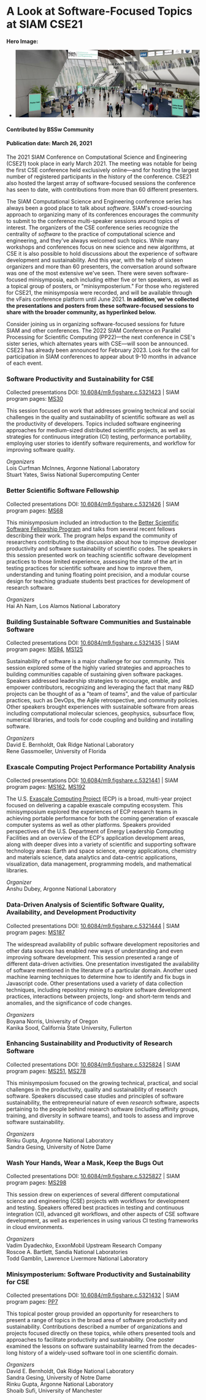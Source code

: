 # A Look at Software-Focused Topics at SIAM CSE21

**Hero Image:**
- <img src='https://github.com/betterscientificsoftware/images/raw/master/Blog_0321_Siam.png'>

#### Contributed by BSSw Community

#### Publication date: March 26, 2021

<!-- deck text start --> 
The 2021 SIAM Conference on Computational Science and Engineering (CSE21) took place in early March 2021.  The meeting was notable for being the first CSE conference held exclusively online—and for hosting the largest number of registered participants in the history of the conference.  CSE21 also hosted the largest array of software-focused sessions the conference has seen to date, with contributions from more than 60 different presenters.
<!-- deck text end --> 

The SIAM Computational Science and Engineering conference series has always been a good place to talk about *software*.  SIAM's crowd-sourcing approach to organizing many of its conferences encourages the community to submit to the conference multi-speaker sessions around topics of interest.  The organizers of the CSE conference series recognize the centrality of *software* to the practice of computational science and engineering, and they've always welcomed such topics.  While many workshops and conferences focus on new science and new algorithms, at CSE it is also possible to hold discussions about the experience of software development and sustainability.  And this year, with the help of sixteen organizers and more than 60 presenters, the conversation around software was one of the most extensive we've seen.  There were seven software-focused minisymposia, each including either five or ten speakers, as well as a topical group of posters, or "minisymposterium."  For those who registered for CSE21, the minisymposia were recorded, and will be available through the vFairs conference platform until June 2021.  **In addition, we've collected the presentations and posters from these software-focused sessions to share with the broader community, as hyperlinked below.** 

Consider joining us in organizing software-focused sessions for future SIAM and other conferences.  The 2022 SIAM Conference on Parallel Processing for Scientific Computing (PP22)—the next conference in CSE's sister series, which alternates years with CSE—will soon be announced.  CSE23 has already been announced for February 2023.  Look for the call for participation in SIAM conferences to appear about 9-10 months in advance of each event. 

### Software Productivity and Sustainability for CSE

Collected presentations DOI: [10.6084/m9.figshare.c.5321423](https://doi.org/10.6084/m9.figshare.c.5321423) | SIAM program pages: [MS30](https://meetings.siam.org/sess/dsp_programsess.cfm?SESSIONCODE=70085)

This session focused on work that addresses growing technical and social challenges in the quality and sustainability of scientific software as well as the productivity of developers.  Topics included software engineering approaches for medium-sized distributed scientific projects, as well as strategies for continuous integration (CI) testing, performance portability, employing user stories to identify software requirements,  and workflow for improving software quality.

*Organizers*<br/>
Lois Curfman McInnes, Argonne National Laboratory<br/>
Stuart Yates, Swiss National Supercomputing Center<br/>

### Better Scientific Software Fellowship

Collected presentations DOI: [10.6084/m9.figshare.c.5321426](https://doi.org/10.6084/m9.figshare.c.5321426) | SIAM program pages: [MS68](https://meetings.siam.org/sess/dsp_programsess.cfm?SESSIONCODE=70202)

This minisymposium included an introduction to the [Better Scientific Software Fellowship Program](https://bssw.io/fellowship) and talks from several recent fellows describing their work.  The program helps expand the community of researchers contributing to the discussion about how to improve developer productivity and software sustainability of scientific codes.  The speakers in this session presented work on teaching scientific software development practices to those limited experience, assessing the state of the art in testing practices for scientific software and how to improve them, understanding and tuning floating point precision, and a modular course design for teaching graduate students best practices for development of research software.

<!-- Hai Ah's original
The Better Scientific Software (BSSw) Fellowship program fosters and promotes practices, processes and tools to improve developer productivity and software sustainability of scientific codes.  BSSw Fellows are chosen annually to develop a funded activity, such as organizing a workshop, preparing a tutorial, or creating content to engage the scientific software community that promotes BETTER scientific software. This minisymposium sets the stage by Hai Ah Nam, BSSw Fellowship Coordinator, presenting the BSSw Fellowship Program Overview, followed by four (4) BSSw Fellowship alumni sharing their work addressing a diverse range of scientific software topics:
*	Damian Rouson, presents his work Introducing Agile Scientific Software Development to Underrepresented Groups.  He describes his approach to teach scientific software development practices without the software.  Damian’s tutorials integrate a professional development activity (e.g. resume, paper writing) using agile practices to make scientific software development more practical and accessible.
*	Nasir Eisty, describes user surveys identifying challenges, barriers and potential solutions to scientific software testing used to shape his tutorial on Automatic Testing for Scientific Software Development.  Nasir’s tutorial addresses unsolved problems faced while testing scientific software, best practices, along with providing hands-on exercises to help developers produce correct and reliable software.
*	Cindy Rubio-Gonzalez, presents her work on Improving the Reliability and Performance of Numerical Software through tools and techniques focused on precision tuning for different architectures.  She provides a preview from her soon-to-be-public educational modules on Software Tools for Correctness and Optimization of Scientific Software to teach students and application developers how to balance code correctness with optimization.
*	Kyle Niemeyer, in his talk Educating Scientists on Best Practices for Developing Research Software describes the motivation and design of a modular course that teaches practices for developing research software to graduate students and other researchers, and his experience in teaching this content in various formats. Topics taught include local and remote version control, licensing and copyright, structuring Python modules, testing and test coverage, continuous integration, packaging and distribution, open science, software citation, and reproducibility basics, among others. 
-->

*Organizers*<br/>
Hai Ah Nam, Los Alamos National Laboratory<br/>

### Building Sustainable Software Communities and Sustainable Software

Collected presentations DOI: [10.6084/m9.figshare.c.5321435](https://doi.org/10.6084/m9.figshare.c.5321435) | SIAM program pages: [MS94](https://meetings.siam.org/sess/dsp_programsess.cfm?SESSIONCODE=70102), [MS125](https://meetings.siam.org/sess/dsp_programsess.cfm?SESSIONCODE=70103)

Sustainability of software is a major challenge for our community.  This session explored some of the highly varied strategies and approaches to building communities capable of sustaining given software packages.  Speakers addressed leadership strategies to encourage, enable, and empower contributors, recognizing and leveraging the fact that many R&D projects can be thought of as a "team of teams", and the value of particular practices, such as DevOps, the Agile retrospective, and community policies. Other speakers brought experiences with sustainable software from areas including computational molecular sciences, geophysics, subsurface flow, numerical libraries, and tools for code coupling and building and installing software.

*Organizers*<br/>
David E. Bernholdt, Oak Ridge National Laboratory<br/>
Rene Gassmoeller, University of Florida<br/>

### Exascale Computing Project Performance Portability Analysis

Collected presentations DOI: [10.6084/m9.figshare.c.5321441](https://doi.org/10.6084/m9.figshare.c.5321441) | SIAM program pages: [MS162](https://meetings.siam.org/sess/dsp_programsess.cfm?SESSIONCODE=69992), [MS192](https://meetings.siam.org/sess/dsp_programsess.cfm?SESSIONCODE=69993)

The U.S. [Exascale Computing Project](https://www.exascaleproject.org/) (ECP) is a broad, multi-year project focused on delivering a capable exascale computing ecosystem.  This minisymposium explored the experiences of ECP research teams in achieving portable performance for both the coming generation of exascale computer systems as well as other platforms.  Speakers provided perspectives of the U.S. Department of Energy Leadership Computing Facilities and an overview of the ECP's application development areas, along with deeper dives into a variety of scientific and supporting software technology areas: Earth and space science, energy applications, chemistry and materials science, data analytics and data-centric applications, visualization, data management, programming models, and mathematical libraries.

<!-- Anshu's original 
Exascale Computing Project (ECP) Performance Portability Analysis was a two part symposium that included presentations from several members of the ECP leadership team and from the Science Director of Oak Ridge National Laboratory Computing Facility. The MS was an offshoot of a series of panels that were conducted as a five part series during the summer of 2020. With its focus on preparing a representative set of mission critical applications for the forthcoming exascale platforms, performance portability is a top level concern for the projects, and its leadership has an unparalleled view of where the biggest challenges lie. The ECP is composed of three focus areas: applications, software technologies (ST), and hardware and integration (HI) . Each of the focus area is subdivided into portfolios that group together software with similar domains, features, or challenges. Each portfolio has one member of the leadership team assigned to it. The MS started with a computing facility perspective on preparing for performance portability in presence of heterogeneity of platforms and programming models. Other presentations included a comprehensive overview of applications and their role in the project presented by the deputy lead of the applications area, a comprehensive view of math libraries and software technologies by the ST deputy lead, and description of their portfolios by the leads whose portfolios have to confront the issue of performance portability. It was perhaps the most complete articulation of performance portability challenges and ways to mitigate them for at least the next generation of platforms.
-->

*Organizer*<br/>
Anshu Dubey, Argonne National Laboratory<br/>

### Data-Driven Analysis of Scientific Software Quality, Availability, and Development Productivity

Collected presentations DOI: [10.6084/m9.figshare.c.5321444](https://doi.org/10.6084/m9.figshare.c.5321444) | SIAM program pages: [MS187](https://meetings.siam.org/sess/dsp_programsess.cfm?SESSIONCODE=70248)

The widespread availability of public software development repositories and other data sources has enabled new ways of understanding and even improving software development.  This session presented a range of different data-driven activities. One presentation investigated the availability of software mentioned in the literature of a particular domain.  Another used machine learning techniques to determine how to identify and fix bugs in Javascript code.  Other presentations used a variety of data collection techniques, including repository mining to explore software development practices, interactions between projects, long- and short-term tends and anomalies, and the significance of code changes.

<!-- Boyana's original 
The minisymposium on Data-Driven Analysis of Scientific Software Quality, Availability, and Development Productivity started with a presentation by Alice Allen (University of Maryland) on evaluating a portion of the astrophysics literature from 2015 in terms of source code availability and link persistence, finding that 58% of the 285 unique codes discovered in papers were available, but just four years after publication, only 80% of the hyperlinks still worked. The talk by Alexander Grannan of Argonne National Laboratory took a closer look at 15 HPC software projects and explored different aspects of the software practices in these projects through developer interviews, publications, and git data analysis. Next, in Elizabeth Dinella's (University of Pennsylvania) talk, the code itself was the data that the Hoppity framework leverages to detect and fix bugs using graph embeddings of codes and bug fixes from Github Javascript projects. The key idea enabling this approach is that bug fixes can be represented as a sequence of graph edits to the code graph. The last two talks in the session by David Rogers (Oak Ridge National Laboratory) and Boyana Norris (University of Oregon) described different software repository mining strategies for discovering interactions between projects, identifying long- and short-term trends or anomalies, estimating the significance of code changes, and easily deriving various development-related statistics from revision control data.
-->

*Organizers*<br/>
Boyana Norris, University of Oregon<br/>
Kanika Sood, California State University, Fullerton<br/>

### Enhancing Sustainability and Productivity of Research Software

Collected presentations DOI: [10.6084/m9.figshare.c.5325824](https://doi.org/10.6084/m9.figshare.c.5325824) | SIAM program pages: [MS251](https://meetings.siam.org/sess/dsp_programsess.cfm?SESSIONCODE=70274), [MS278](https://meetings.siam.org/sess/dsp_programsess.cfm?SESSIONCODE=70275)

This minisymposium focused on the growing technical, practical, and social challenges in the productivity, quality and sustainability of research software. Speakers discussed case studies and principles of software sustainability, the entrepreneurial nature of even *research* software, aspects pertaining to the people behind research software (including affinity groups, training, and diversity in software teams), and tools to assess and improve software sustainability.

<!-- Rinku's original 
The  “Enhancing Sustainability and Productivity for Research Software” two-part mini-symposium was presented at the  CSE21 conference. The focus of this mini-symposium was to delve into topics related to growing technical, practical, and social challenges in software productivity, quality, and sustainability for research software from the perspective of teams that build this software. The mini-symposium consisted of diverse speakers with varied backgrounds. Topics ranged from understanding principles of research software sustainability and presenting case studies consisting of well-known research software. Also presented were views on how to measure and improve research software quality and build training tools focusing on software development for researchers. The role of research software engineers  (RSE) in research software development; as well as views on how to enhance diversity in software engineering teams were also shared. Overall, the mini-symposium was a great learning resource for teams and individuals working with research software.
-->

*Organizers*<br/>
Rinku Gupta, Argonne National Laboratory<br/>
Sandra Gesing, University of Notre Dame<br/>

### Wash Your Hands, Wear a Mask, Keep the Bugs Out

Collected presentations DOI: [10.6084/m9.figshare.c.5325827](https://doi.org/10.6084/m9.figshare.c.5325827) | SIAM program pages: [MS298](https://meetings.siam.org/sess/dsp_programsess.cfm?SESSIONCODE=70066)

This session drew on experiences of several different computational science and engineering (CSE) projects with workflows for development and testing.  Speakers offered best practices in testing and continuous integration (CI), advanced git workflows, and other aspects of CSE software development, as well as experiences in using various CI testing frameworks in cloud environments.

<!-- Ross's original 
Presented experiences in development workflows and testing for several different CSE projects.  Best practices for testing and integration workflows were presented for the Deal.II and INL MOOSE projects by Timo Heister and Andrew Slaughter, respectively.  Advanced git workflows in the context of the Trilinos project were the focus the presentation by Roscoe Bartlett.  Jason Gates provided views on continuous integration testing infrastructure and an effort at Sandia Labs to use OpenStack with different CI testing frameworks.  Finally, Vadim Dyadechko provided views and perspectives on software engineering for CSE from his work on developing numerical simulation codes.
-->

*Organizers*<br/>
Vadim Dyadechko, ExxonMobil Upstream Research Company<br/>
Roscoe A. Bartlett, Sandia National Laboratories<br/>
Todd Gamblin, Lawrence Livermore National Laboratory<br/>

### Minisymposterium: Software Productivity and Sustainability for CSE

Collected presentations DOI: [10.6084/m9.figshare.c.5321432](https://doi.org/10.6084/m9.figshare.c.5321432) | SIAM program pages: [PP7](https://meetings.siam.org/sess/dsp_programsess.cfm?SESSIONCODE=70380)

This topical poster group provided an opportunity for researchers to present a range of topics in the broad area of software productivity and sustainability.  Contributions described a number of organizations and projects focused directly on these topics, while others presented tools and approaches to facilitate productivity and sustainability.  One poster examined the lessons on software sustainability learned from the decades-long history of a widely-used software tool in one scientific domain.
 
*Organizers*<br/>
David E. Bernholdt, Oak Ridge National Laboratory<br/>
Sandra Gesing, University of Notre Dame<br/>
Rinku Gupta, Argonne National Laboratory<br/>
Shoaib Sufi, University of Manchester<br/>

<!---
Publish: preview
Pinned: no
Topics: conferences and workshops
RSS update: 2021-03-29
--->
